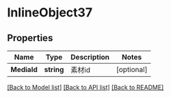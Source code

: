 # InlineObject37

## Properties

Name | Type | Description | Notes
------------ | ------------- | ------------- | -------------
**MediaId** | **string** | 素材id | [optional] 

[[Back to Model list]](../README.md#documentation-for-models) [[Back to API list]](../README.md#documentation-for-api-endpoints) [[Back to README]](../README.md)


